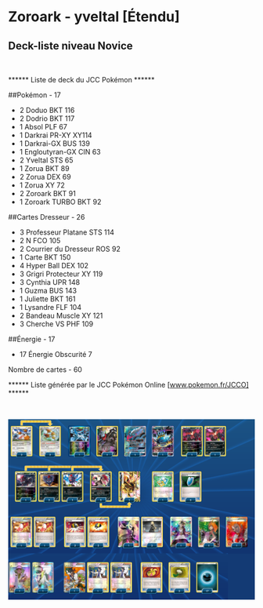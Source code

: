 # Zoroark - yveltal [Étendu]

## Deck-liste niveau Novice

<br>

****** Liste de deck du JCC Pokémon ******

##Pokémon - 17

* 2 Doduo BKT 116
* 2 Dodrio BKT 117
* 1 Absol PLF 67
* 1 Darkrai PR-XY XY114
* 1 Darkrai-GX BUS 139
* 1 Engloutyran-GX CIN 63
* 2 Yveltal STS 65
* 1 Zorua BKT 89
* 2 Zorua DEX 69
* 1 Zorua XY 72
* 2 Zoroark BKT 91
* 1 Zoroark TURBO BKT 92

##Cartes Dresseur - 26

* 3 Professeur Platane STS 114
* 2 N FCO 105
* 2 Courrier du Dresseur ROS 92
* 1 Carte BKT 150
* 4 Hyper Ball DEX 102
* 3 Grigri Protecteur XY 119
* 3 Cynthia UPR 148
* 1 Guzma BUS 143
* 1 Juliette BKT 161
* 1 Lysandre FLF 104
* 2 Bandeau Muscle XY 121
* 3 Cherche VS PHF 109

##Énergie - 17

* 17 Énergie Obscurité  7

Nombre de cartes - 60

****** Liste générée par le JCC Pokémon Online [www.pokemon.fr/JCCO] ******

<br>

![alt text](img/Novice-1.png)